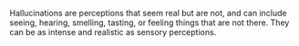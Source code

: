 Hallucinations are perceptions that seem real but are not, and can include seeing, hearing, smelling, tasting, or feeling things that are not there. They can be as intense and realistic as sensory perceptions.